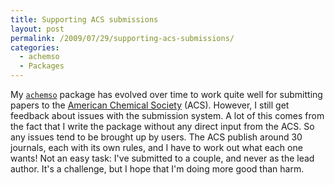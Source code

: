 ```yaml
---
title: Supporting ACS submissions
layout: post
permalink: /2009/07/29/supporting-acs-submissions/
categories:
  - achemso
  - Packages
---
```

My [`achemso`](https://ctan.org/pkg/achemso) package has evolved over time to work quite well for submitting papers to the [American Chemical Society](http://www.acs.org) (ACS). However, I still get feedback about issues with the submission system. A lot of this comes from the fact that I write the package without any direct input from the ACS. So any issues tend to be brought up by users. The ACS publish around 30 journals, each with its own rules, and I have to work out what each one wants! Not an easy task: I've submitted to a couple, and never as the lead author. It's a challenge, but I hope that I'm doing more good than harm.
